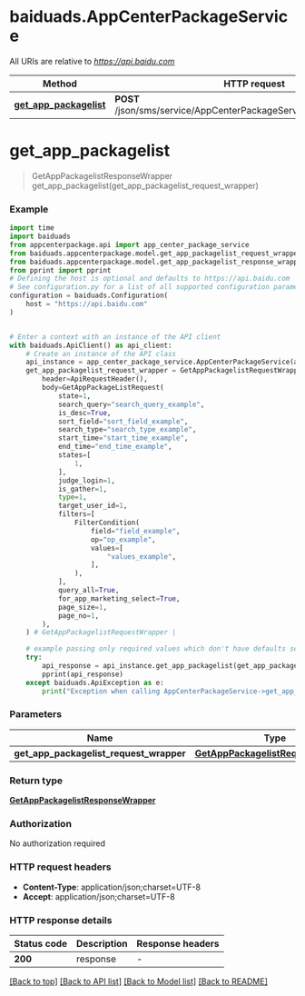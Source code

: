 # baiduads.AppCenterPackageService

All URIs are relative to *https://api.baidu.com*

Method | HTTP request | Description
------------- | ------------- | -------------
[**get_app_packagelist**](AppCenterPackageService.md#get_app_packagelist) | **POST** /json/sms/service/AppCenterPackageService/getAppPackagelist | 


# **get_app_packagelist**
> GetAppPackagelistResponseWrapper get_app_packagelist(get_app_packagelist_request_wrapper)



### Example


```python
import time
import baiduads
from appcenterpackage.api import app_center_package_service
from baiduads.appcenterpackage.model.get_app_packagelist_request_wrapper import GetAppPackagelistRequestWrapper
from baiduads.appcenterpackage.model.get_app_packagelist_response_wrapper import GetAppPackagelistResponseWrapper
from pprint import pprint
# Defining the host is optional and defaults to https://api.baidu.com
# See configuration.py for a list of all supported configuration parameters.
configuration = baiduads.Configuration(
    host = "https://api.baidu.com"
)


# Enter a context with an instance of the API client
with baiduads.ApiClient() as api_client:
    # Create an instance of the API class
    api_instance = app_center_package_service.AppCenterPackageService(api_client)
    get_app_packagelist_request_wrapper = GetAppPackagelistRequestWrapper(
        header=ApiRequestHeader(),
        body=GetAppPackageListRequest(
            state=1,
            search_query="search_query_example",
            is_desc=True,
            sort_field="sort_field_example",
            search_type="search_type_example",
            start_time="start_time_example",
            end_time="end_time_example",
            states=[
                1,
            ],
            judge_login=1,
            is_gather=1,
            type=1,
            target_user_id=1,
            filters=[
                FilterCondition(
                    field="field_example",
                    op="op_example",
                    values=[
                        "values_example",
                    ],
                ),
            ],
            query_all=True,
            for_app_marketing_select=True,
            page_size=1,
            page_no=1,
        ),
    ) # GetAppPackagelistRequestWrapper | 

    # example passing only required values which don't have defaults set
    try:
        api_response = api_instance.get_app_packagelist(get_app_packagelist_request_wrapper)
        pprint(api_response)
    except baiduads.ApiException as e:
        print("Exception when calling AppCenterPackageService->get_app_packagelist: %s\n" % e)
```


### Parameters

Name | Type | Description  | Notes
------------- | ------------- | ------------- | -------------
 **get_app_packagelist_request_wrapper** | [**GetAppPackagelistRequestWrapper**](GetAppPackagelistRequestWrapper.md)|  |

### Return type

[**GetAppPackagelistResponseWrapper**](GetAppPackagelistResponseWrapper.md)

### Authorization

No authorization required

### HTTP request headers

 - **Content-Type**: application/json;charset=UTF-8
 - **Accept**: application/json;charset=UTF-8


### HTTP response details

| Status code | Description | Response headers |
|-------------|-------------|------------------|
**200** | response |  -  |

[[Back to top]](#) [[Back to API list]](../README.md#documentation-for-api-endpoints) [[Back to Model list]](../README.md#documentation-for-models) [[Back to README]](../README.md)


